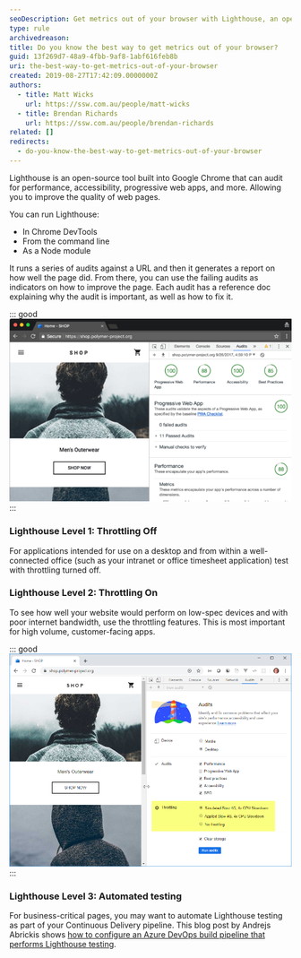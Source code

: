 ```yaml
---
seoDescription: Get metrics out of your browser with Lighthouse, an open-source tool built into Google Chrome that audits for performance, accessibility, and more.
type: rule
archivedreason:
title: Do you know the best way to get metrics out of your browser?
guid: 13f269d7-48a9-4fbb-9af8-1abf616feb8b
uri: the-best-way-to-get-metrics-out-of-your-browser
created: 2019-08-27T17:42:09.0000000Z
authors:
  - title: Matt Wicks
    url: https://ssw.com.au/people/matt-wicks
  - title: Brendan Richards
    url: https://ssw.com.au/people/brendan-richards
related: []
redirects:
  - do-you-know-the-best-way-to-get-metrics-out-of-your-browser
---
```


Lighthouse is an open-source tool built into Google Chrome that can audit for performance, accessibility, progressive web apps, and more. Allowing you to improve the quality of web pages.

<!--endintro-->

You can run Lighthouse:

- In Chrome DevTools
- From the command line
- As a Node module

It runs a series of audits against a URL and then it generates a report on how well the page did. From there, you can use the failing audits as indicators on how to improve the page. Each audit has a reference doc explaining why the audit is important, as well as how to fix it.

::: good  
![Figure: Good Example - Google Chrome Lighthouse is showing 100%](lighthouse-100.png)  
:::

### Lighthouse Level 1: Throttling Off

For applications intended for use on a desktop and from within a well-connected office (such as your intranet or office timesheet application) test with throttling turned off.

### Lighthouse Level 2: Throttling On

To see how well your website would perform on low-spec devices and with poor internet bandwidth, use the throttling features. This is most important for high volume, customer-facing apps.

::: good
![Figure: Good Example - Lighhouse can simulate slow netwrking and CPU when performing tests](lighthouse_throttling.png)
:::

### Lighthouse Level 3: Automated testing

For business-critical pages, you may want to automate Lighthouse testing as part of your Continuous Delivery pipeline. This blog post by Andrejs Abrickis shows [how to configure an Azure DevOps build pipeline that performs Lighthouse testing](https://andrejsabrickis.medium.com/continuously-audit-web-apps-performance-using-google-s-lighthouse-and-azure-devops-3e1623372f79).
